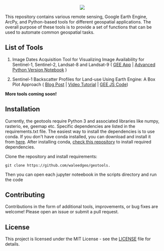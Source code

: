 <p align="center">
  <img  src="https://imgur.com/MZ1rfKA.png">
</p>



This repository contains various remote sensing, Google Earth Engine, ArcPy, and Python-based tools for different geospatial applications. The overall purpose of these tools is to provide a set of functions that can be used to automate common geospatial tasks.

## List of Tools

1. Image Dates Acquisition Tool for Visualizing Image Availability for Sentinel-1, Sentinel-2, Landsat-8 and Landsat-9 
(
  [GEE App](https://waleedgis.users.earthengine.app/view/imagedates) 
| 
  [Advanced Python Version Notebook](https://github.com/waleedgeo/geotools/blob/main/tools/01_image_dates/image_dates.ipynb)
)

2. Sentinel-1 Backscatter Profiles for Land-use Using Earth Engine: A Box Plot Approach
( 
  [Blog Post](https://waleedgeo.medium.com/sentinel-1-backscatter-profiles-for-land-use-using-earth-engine-a-box-plot-approach-76dba22d378f) 
| 
  [Video Tutorial](https://youtu.be/3Yexo6Q--tk)
|
  [GEE JS Code](https://github.com/waleedgeo/geotools/blob/main/tools/02_s1boxplot/s1_boxplot.js))

**More tools coming soon!**

## Installation

Currently, the geotools require Python 3 and associated libraries like numpy, rasterio, ee, geemap etc. Specific dependencies are listed in the requirements.txt file. The easiest way to install the dependencies is to use conda. If you don't have conda installed, you can download and install it from [here](https://docs.conda.io/en/latest/miniconda.html). After installing conda, [check this repository](https://github.com/opengeos/python-geospatial) to install required dependencies.

Clone the repository and install requirements:

```git
git clone https://github.com/waleedgeo/geotools.
```

Then you can open each jupyter noteebook in the scripts directory and run the code


## Contributing

Contributions in the form of additional tools, improvements, or bug fixes are welcome! Please open an issue or submit a pull request.

## License

This project is licensed under the MIT License - see the [LICENSE](LICENSE) file for details.